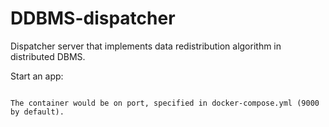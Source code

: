 # DDBMS-dispatcher

Dispatcher server that implements data redistribution algorithm in distributed DBMS.

Start an app:

```docker-compose up -d --build

The container would be on port, specified in docker-compose.yml (9000 by default).